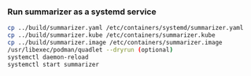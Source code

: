 ### Run summarizer as a systemd service

```bash
cp ../build/summarizer.yaml /etc/containers/systemd/summarizer.yaml
cp ../build/summarizer.kube /etc/containers/summarizer.kube
cp ../build/summarizer.image /etc/containers/summarizer.image
/usr/libexec/podman/quadlet --dryrun (optional)
systemctl daemon-reload
systemctl start summarizer
```
